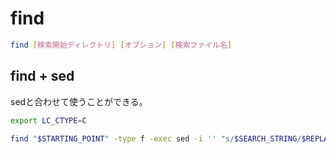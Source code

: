 # find

```sh
find [検索開始ディレクトリ] [オプション] [検索ファイル名]
```

## find + sed

sedと合わせて使うことができる。

```sh
export LC_CTYPE=C

find "$STARTING_POINT" -type f -exec sed -i '' "s/$SEARCH_STRING/$REPLACE_STRING/g" {} +
```
